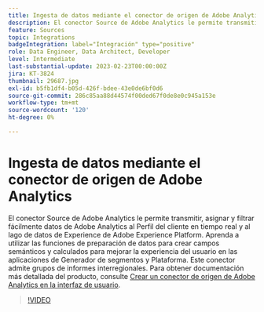 ```yaml
---
title: Ingesta de datos mediante el conector de origen de Adobe Analytics
description: El conector Source de Adobe Analytics le permite transmitir, asignar y filtrar fácilmente datos de Adobe Analytics al Perfil del cliente en tiempo real y al lago de datos de Experience de Adobe Experience Platform.
feature: Sources
topic: Integrations
badgeIntegration: label="Integración" type="positive"
role: Data Engineer, Data Architect, Developer
level: Intermediate
last-substantial-update: 2023-02-23T00:00:00Z
jira: KT-3824
thumbnail: 29687.jpg
exl-id: b5fb1df4-b05d-426f-bdee-43e0de6bf0d6
source-git-commit: 286c85aa88d44574f00ded67f0de8e0c945a153e
workflow-type: tm+mt
source-wordcount: '120'
ht-degree: 0%

---
```


# Ingesta de datos mediante el conector de origen de Adobe Analytics

El conector Source de Adobe Analytics le permite transmitir, asignar y filtrar fácilmente datos de Adobe Analytics al Perfil del cliente en tiempo real y al lago de datos de Experience de Adobe Experience Platform. Aprenda a utilizar las funciones de preparación de datos para crear campos semánticos y calculados para mejorar la experiencia del usuario en las aplicaciones de Generador de segmentos y Plataforma. Este conector admite grupos de informes interregionales. Para obtener documentación más detallada del producto, consulte [Crear un conector de origen de Adobe Analytics en la interfaz de usuario](https://experienceleague.adobe.com/docs/experience-platform/sources/ui-tutorials/create/adobe-applications/analytics.html?lang=es).

>[!VIDEO](https://video.tv.adobe.com/v/3430250?learn=on&enablevpops&captions=spa)
